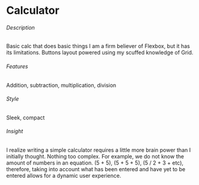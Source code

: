 # Calculator
###### Description
Basic calc that does basic things
I am a firm believer of Flexbox, but it has its limitations.
Buttons layout powered using my scuffed knowledge of Grid.

###### Features
Addition, subtraction, multiplication, division

###### Style
Sleek, compact

###### Insight
I realize writing a simple calculator requires a little more brain power than I initially thought. Nothing too complex.
For example, we do not know the amount of numbers in an equation. (5 + 5), (5 + 5 + 5), (5 / 2 + 3 + etc), therefore, taking into account what has been entered and have yet to be entered allows for a dynamic user experience.
